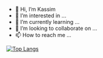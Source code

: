 - 👋 Hi, I’m Kassim
- 👀 I’m interested in ...
- 🌱 I’m currently learning ...
- 💞️ I’m looking to collaborate on ...
- 📫 How to reach me ...

  
 [![Top Langs](https://github-readme-stats.vercel.app/api/top-langs/?username=kassim206&layout=compact&theme=chartreuse-dark)](https://github.com/kassim206/github-readme-stats)

<!---
kassim206/kassim206 is a ✨ special ✨ repository because its `README.md` (this file) appears on your GitHub profile.
You can click the Preview link to take a look at your changes.
--->
